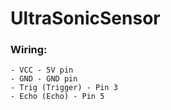 # UltraSonicSensor
### Wiring:
    - VCC - 5V pin
    - GND - GND pin
    - Trig (Trigger) - Pin 3
    - Echo (Echo) - Pin 5
